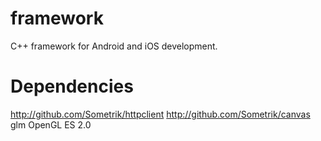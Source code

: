 # framework
C++ framework for Android and iOS development.

Dependencies
============

  http://github.com/Sometrik/httpclient
  http://github.com/Sometrik/canvas
  glm
  OpenGL ES 2.0


